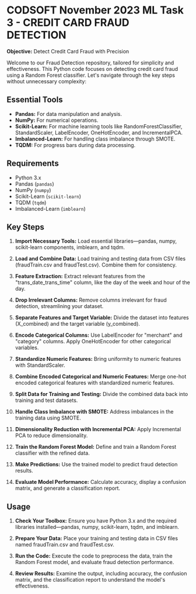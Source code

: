 # CODSOFT November 2023 ML Task 3 - CREDIT CARD FRAUD DETECTION


**Objective:** Detect Credit Card Fraud with Precision

Welcome to our Fraud Detection repository, tailored for simplicity and effectiveness. This Python code focuses on detecting credit card fraud using a Random Forest classifier. Let's navigate through the key steps without unnecessary complexity:

## Essential Tools

- **Pandas:** For data manipulation and analysis.
- **NumPy:** For numerical operations.
- **Scikit-Learn:** For machine learning tools like RandomForestClassifier, StandardScaler, LabelEncoder, OneHotEncoder, and IncrementalPCA.
- **Imbalanced-Learn:** For handling class imbalance through SMOTE.
- **TQDM:** For progress bars during data processing.
## Requirements
- Python 3.x
- Pandas (`pandas`)
- NumPy (`numpy`)
- Scikit-Learn (`scikit-learn`)
- TQDM (`tqdm`)
- Imbalanced-Learn (`imblearn`)
## Key Steps

1. **Import Necessary Tools:** Load essential libraries—pandas, numpy, scikit-learn components, imblearn, and tqdm.

2. **Load and Combine Data:** Load training and testing data from CSV files (fraudTrain.csv and fraudTest.csv). Combine them for consistency.

3. **Feature Extraction:** Extract relevant features from the "trans_date_trans_time" column, like the day of the week and hour of the day.

4. **Drop Irrelevant Columns:** Remove columns irrelevant for fraud detection, streamlining your dataset.

5. **Separate Features and Target Variable:** Divide the dataset into features (X_combined) and the target variable (y_combined).

6. **Encode Categorical Columns:** Use LabelEncoder for "merchant" and "category" columns. Apply OneHotEncoder for other categorical variables.

7. **Standardize Numeric Features:** Bring uniformity to numeric features with StandardScaler.

8. **Combine Encoded Categorical and Numeric Features:** Merge one-hot encoded categorical features with standardized numeric features.

9. **Split Data for Training and Testing:** Divide the combined data back into training and test datasets.

10. **Handle Class Imbalance with SMOTE:** Address imbalances in the training data using SMOTE.

11. **Dimensionality Reduction with Incremental PCA:** Apply Incremental PCA to reduce dimensionality.

12. **Train the Random Forest Model:** Define and train a Random Forest classifier with the refined data.

13. **Make Predictions:** Use the trained model to predict fraud detection results.

14. **Evaluate Model Performance:** Calculate accuracy, display a confusion matrix, and generate a classification report.

## Usage

1. **Check Your Toolbox:** Ensure you have Python 3.x and the required libraries installed—pandas, numpy, scikit-learn, tqdm, and imblearn.

2. **Prepare Your Data:** Place your training and testing data in CSV files named fraudTrain.csv and fraudTest.csv.

3. **Run the Code:** Execute the code to preprocess the data, train the Random Forest model, and evaluate fraud detection performance.

4. **Review Results:** Examine the output, including accuracy, the confusion matrix, and the classification report to understand the model's effectiveness.

